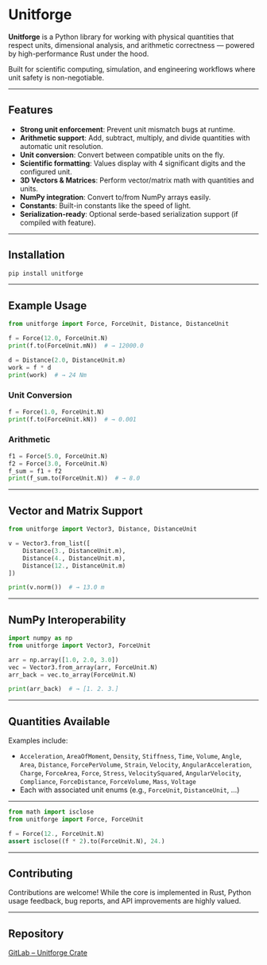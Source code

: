 # Unitforge

**Unitforge** is a Python library for working with physical quantities that respect units, dimensional analysis, and arithmetic correctness — powered by high-performance Rust under the hood.

Built for scientific computing, simulation, and engineering workflows where unit safety is non-negotiable.

---

## Features

- **Strong unit enforcement**: Prevent unit mismatch bugs at runtime.
- **Arithmetic support**: Add, subtract, multiply, and divide quantities with automatic unit resolution.
- **Unit conversion**: Convert between compatible units on the fly.
- **Scientific formatting**: Values display with 4 significant digits and the configured unit.
- **3D Vectors & Matrices**: Perform vector/matrix math with quantities and units.
- **NumPy integration**: Convert to/from NumPy arrays easily.
- **Constants**: Built-in constants like the speed of light.
- **Serialization-ready**: Optional serde-based serialization support (if compiled with feature).

---

## Installation

```bash
pip install unitforge
```

---

## Example Usage

```python
from unitforge import Force, ForceUnit, Distance, DistanceUnit

f = Force(12.0, ForceUnit.N)
print(f.to(ForceUnit.mN))  # → 12000.0

d = Distance(2.0, DistanceUnit.m)
work = f * d
print(work)  # → 24 Nm
```

### Unit Conversion

```python
f = Force(1.0, ForceUnit.N)
print(f.to(ForceUnit.kN))  # → 0.001
```

### Arithmetic

```python
f1 = Force(5.0, ForceUnit.N)
f2 = Force(3.0, ForceUnit.N)
f_sum = f1 + f2
print(f_sum.to(ForceUnit.N))  # → 8.0
```

---

## Vector and Matrix Support

```python
from unitforge import Vector3, Distance, DistanceUnit

v = Vector3.from_list([
    Distance(3., DistanceUnit.m),
    Distance(4., DistanceUnit.m),
    Distance(12., DistanceUnit.m)
])

print(v.norm())  # → 13.0 m
```

---

## NumPy Interoperability

```python
import numpy as np
from unitforge import Vector3, ForceUnit

arr = np.array([1.0, 2.0, 3.0])
vec = Vector3.from_array(arr, ForceUnit.N)
arr_back = vec.to_array(ForceUnit.N)

print(arr_back)  # → [1. 2. 3.]
```

---

## Quantities Available

Examples include:

- `Acceleration`, `AreaOfMoment`, `Density`, `Stiffness`, `Time`, `Volume`, `Angle`, `Area`, `Distance`, `ForcePerVolume`, `Strain`, `Velocity`, `AngularAcceleration`, `Charge`, `ForceArea`, `Force`, `Stress`, `VelocitySquared`, `AngularVelocity`, `Compliance`, `ForceDistance`, `ForceVolume`, `Mass`, `Voltage`
- Each with associated unit enums (e.g., `ForceUnit`, `DistanceUnit`, ...)

---

```python
from math import isclose
from unitforge import Force, ForceUnit

f = Force(12., ForceUnit.N)
assert isclose((f * 2).to(ForceUnit.N), 24.)
```

---

## Contributing

Contributions are welcome! While the core is implemented in Rust, Python usage feedback, bug reports, and API improvements are highly valued.

---

## Repository

[GitLab – Unitforge Crate](https://gitlab.com/henrikjstromberg/unitforge)